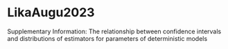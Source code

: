 # LikaAugu2023
Supplementary Information: The relationship between confidence intervals and distributions of estimators for parameters of deterministic models
